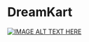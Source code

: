 # DreamKart
[![IMAGE ALT TEXT HERE](https://i.ytimg.com/an_webp/THkZsXo-3DI/mqdefault_6s.webp?du=3000&sqp=COK6tIgG&rs=AOn4CLAg9sBqH4f1zLI_x3yDN26z-tfHdA)](https://www.youtube.com/watch?v=THkZsXo-3DI)

